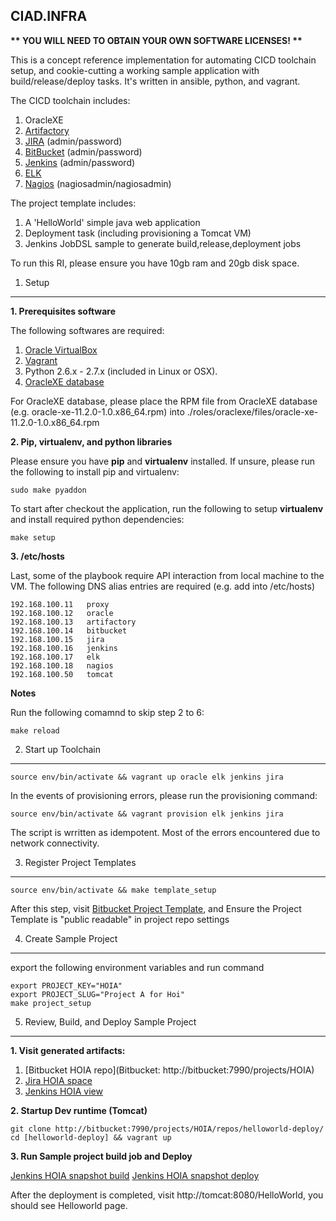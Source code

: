 CIAD.INFRA
----------

__** YOU WILL NEED TO OBTAIN YOUR OWN SOFTWARE LICENSES! **__

This is a concept reference implementation for automating CICD toolchain setup, and cookie-cutting a working sample application with build/release/deploy tasks. It's written in ansible, python, and vagrant.

The CICD toolchain includes:

1. OracleXE
2. [Artifactory](http://artifactory:8081) 
3. [JIRA](http://jira:8080) (admin/password)
4. [BitBucket](bitbucket:7990) (admin/password)
5. [Jenkins](http://jenkins:8080) (admin/password)
6. [ELK](http://elk:5601)
7. [Nagios](http://nagios/nagios) (nagiosadmin/nagiosadmin)

The project template includes:

1. A 'HelloWorld' simple java web application
2. Deployment task (including provisioning a Tomcat VM)
3. Jenkins JobDSL sample to generate build,release,deployment jobs

To run this RI, please ensure you have 10gb ram and 20gb disk space.


1. Setup
-----
**1. Prerequisites software**

The following softwares are required:

1. [Oracle VirtualBox](https://www.virtualbox.org/wiki/Downloads)
2. [Vagrant](https://www.vagrantup.com/downloads.html)
3. Python 2.6.x - 2.7.x (included in Linux or OSX).
4. [OracleXE database](http://technet.oracle.com)

For OracleXE database, please place the RPM file from OracleXE database (e.g. oracle-xe-11.2.0-1.0.x86_64.rpm) into ./roles/oraclexe/files/oracle-xe-11.2.0-1.0.x86_64.rpm

**2. Pip, virtualenv, and python libraries**

Please ensure you have **pip** and **virtualenv** installed. If unsure, please run the following to install pip and virtualenv:

    sudo make pyaddon

To start after checkout the application, run the following to setup **virtualenv** and install required python dependencies:

    make setup

**3. /etc/hosts**

Last, some of the playbook require API interaction from local machine to the VM. The following DNS alias entries are required (e.g. add into /etc/hosts)

    192.168.100.11   proxy
    192.168.100.12   oracle
    192.168.100.13   artifactory
    192.168.100.14   bitbucket
    192.168.100.15   jira
    192.168.100.16   jenkins
    192.168.100.17   elk
    192.168.100.18   nagios
    192.168.100.50   tomcat


**Notes**

Run the following comamnd to skip step 2 to 6:

    make reload


2. Start up Toolchain
-----------

    source env/bin/activate && vagrant up oracle elk jenkins jira

In the events of provisioning errors, please run the provisioning command:

    source env/bin/activate && vagrant provision elk jenkins jira

The script is wrritten as idempotent. Most of the errors encountered due to network connectivity.


3. Register Project Templates 
--------------------------

    source env/bin/activate && make template_setup

After this step, visit [Bitbucket Project Template](http://bitbucket:7990/projects/PROJTMPL/), and Ensure the Project Template is "public readable" in project repo settings

4. Create Sample Project
-----------------------
export the following environment variables and run command

    export PROJECT_KEY="HOIA"
    export PROJECT_SLUG="Project A for Hoi"
    make project_setup

5. Review, Build, and Deploy Sample Project
----------------------------
**1. Visit generated artifacts:**

1. [Bitbucket HOIA repo](Bitbucket: http://bitbucket:7990/projects/HOIA)
2. [Jira HOIA space](http://jira:8080/HOIA/)
3. [Jenkins HOIA view](http://jenkins:8080/view/HOIA)

**2. Startup Dev runtime (Tomcat)**

    git clone http://bitbucket:7990/projects/HOIA/repos/helloworld-deploy/
    cd [helloworld-deploy] && vagrant up

**3. Run Sample project build job and Deploy**

[Jenkins HOIA snapshot build](http://jenkins:8080/job/HOIA-helloworld-snapshot-build/)
[Jenkins HOIA snapshot deploy](http://jenkins:8080/job/HOIA-helloworld-snapshot-deploy/)

After the deployment is completed, visit http://tomcat:8080/HelloWorld, you should see Helloworld page.
